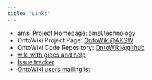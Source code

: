 ```yaml
---
title: "Links"
---
```


* amsl Project Homepage: [amsl.technology](http://amsl.technology/)
* OntoWiki Project Page: [OntoWiki@AKSW](http://aksw.org/Projects/OntoWiki)
* OntoWiki Code Repository: [OntoWiki@github](https://github.com/AKSW/OntoWiki)
* [wiki with gides and help](https://github.com/AKSW/ontowiki/wiki)
* [Issue tracker](https://github.com/AKSW/ontowiki/issues)
* [OntoWiki users mailinglist](https://groups.google.com/forum/#!forum/ontowiki-user)
